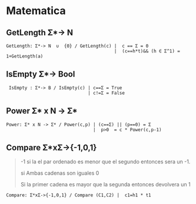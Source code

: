 # Matematica 

## GetLength       Σ*-> N

```
GetLength: Σ*-> N  ∪  {0} / GetLength(c) |  c == Σ = 0
                                         |  (c==h*t)&& (h ∈ Σ^1) = 1+GetLength(a)
 ```
## IsEmpty  Σ*-> Bool
```
 IsEmpty : Σ*-> B / IsEmpty(c) | c==Σ = True
                               | c!=Σ = False
```
## Power  Σ* x N -> Σ*
```
Power: Σ* x N -> Σ* / Power(c,p) | (c==Σ) || (p==0) = Σ
                                 |  p>0  = c * Power(c,p-1)
```



## Compare Σ*xΣ->{-1,0,1}

> -1 si la el par ordenado es menor que el segundo entonces sera un -1.
> 
> si Ambas cadenas son iguales 0 
>
>Si la primer cadena es mayor que la segunda entonces devolvera un 1 



```
Compare: Σ*xΣ->{-1,0,1} / Compare (C1,C2) |  c1=h1 * t1

```